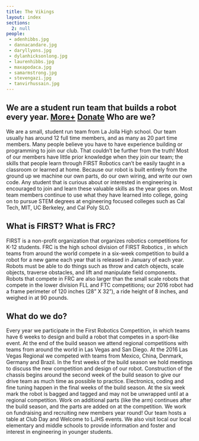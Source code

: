 ```yaml
---
title: The Vikings
layout: index
sections:
  2: null
people:
 - adenhibbs.jpg
 - dannacandare.jpg
 - daryllyons.jpg
 - dylanhicksonlong.jpg
 - laurenhibbs.jpg
 - maxapodaca.jpg
 - samarmstrong.jpg
 - stevengazi.jpg
 - tanvirhussain.jpg
---
```

We are a student run team that builds a robot every year.
[More+](/first/about/) [Donate](/first/donate)
<partbreak></partbreak>
Who are we?
-------

We are a small, student run team from La Jolla High school. Our team usually has around 12 full time members, and as many as 20 part time members.
Many people believe you have to have experience building or programming to join our club. That couldn’t be further from the truth! Most of our members have little prior knowledge when they join our team; the skills that people learn through FIRST Robotics can’t be easily taught in a classroom or learned at home. Because our robot is built entirely from the ground up we machine our own parts, do our own wiring, and write our own code. Any student that is curious about or interested in engineering is encouraged to join and learn these valuable skills as the year goes on.
Most team members continue to use what they have learned  into college, going on to pursue STEM degrees at engineering focused colleges such as Cal Tech, MIT, UC Berkeley, and Cal Poly SLO.

What is FIRST? What is FRC?
-------

FIRST is a non-profit organization that organizes robotics competitions for K-12 students. FRC is the high school division of FIRST Robotics , in which teams from around the world compete in a six-week competition to build a robot for a new game each year that is released in January of each year.
Robots must be able to do things such as throw and catch objects, scale objects, traverse obstacles, and lift and manipulate field components. Robots that compete in FRC are also larger than the small scale robots that compete in the lower division FLL and FTC competitions; our 2016 robot had a frame perimeter of 120 inches (28” X 32”), a ride height of 8 inches, and weighed in at 90 pounds.


What do we do?
-------

Every year we participate in the First Robotics Competition, in which teams have 6 weeks to design and build a robot that competes in a sport-like event. At the end of the build season we attend regional competitions with teams from around the world in Las Vegas and San Diego. At the 2016 Las Vegas Regional we competed with teams from Mexico, China, Denmark, Germany and Brazil.
In the first weeks of the build season we hold meetings to discuss the new competition and design of our robot. Construction of the chassis begins around the second week of the build season to give our drive team as much time as possible to practice. Electronics, coding and fine tuning happen in the final weeks of the build season. At the six week mark the robot is bagged and tagged and may not be unwrapped until at a regional competition. Work on additional parts (like the arm) continues after the build season, and the parts are added on at the competition.
We work on fundraising and recruiting new members year round! Our team hosts a table at Club Day and Welcome to LJHS events. We also visit local our local elementary and middle schools to provide information and foster and interest in engineering in younger students.
